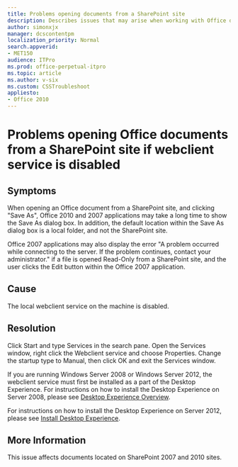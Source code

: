 ```yaml
---
title: Problems opening documents from a SharePoint site
description: Describes issues that may arise when working with Office documents located on a SharePoint site if the local webclient service is disabled.
author: simonxjx
manager: dcscontentpm
localization_priority: Normal
search.appverid: 
- MET150
audience: ITPro
ms.prod: office-perpetual-itpro
ms.topic: article
ms.author: v-six
ms.custom: CSSTroubleshoot
appliesto:
- Office 2010
---
```


# Problems opening Office documents from a SharePoint site if webclient service is disabled

## Symptoms

When opening an Office document from a SharePoint site, and clicking "Save As", Office 2010 and 2007 applications may take a long time to show the Save As dialog box. In addition, the default location within the Save As dialog box is a local folder, and not the SharePoint site. 

Office 2007 applications may also display the error "A problem occurred while connecting to the server. If the problem continues, contact your administrator." if a file is opened Read-Only from a SharePoint site, and the user clicks the Edit button within the Office 2007 application.

## Cause

The local webclient service on the machine is disabled.

## Resolution

Click Start and type Services in the search pane. Open the Services window, right click the Webclient service and choose Properties. Change the startup type to Manual, then click OK and exit the Services window.

If you are running Windows Server 2008 or Windows Server 2012, the webclient service must first be installed as a part of the Desktop Experience. For instructions on how to install the Desktop Experience on Server 2008, please see [Desktop Experience Overview](https://technet.microsoft.com/library/cc772567.aspx).

For instructions on how to install the Desktop Experience on Server 2012, please see [Install Desktop Experience](https://technet.microsoft.com/library/cc754314).

## More Information

This issue affects documents located on SharePoint 2007 and 2010 sites.

